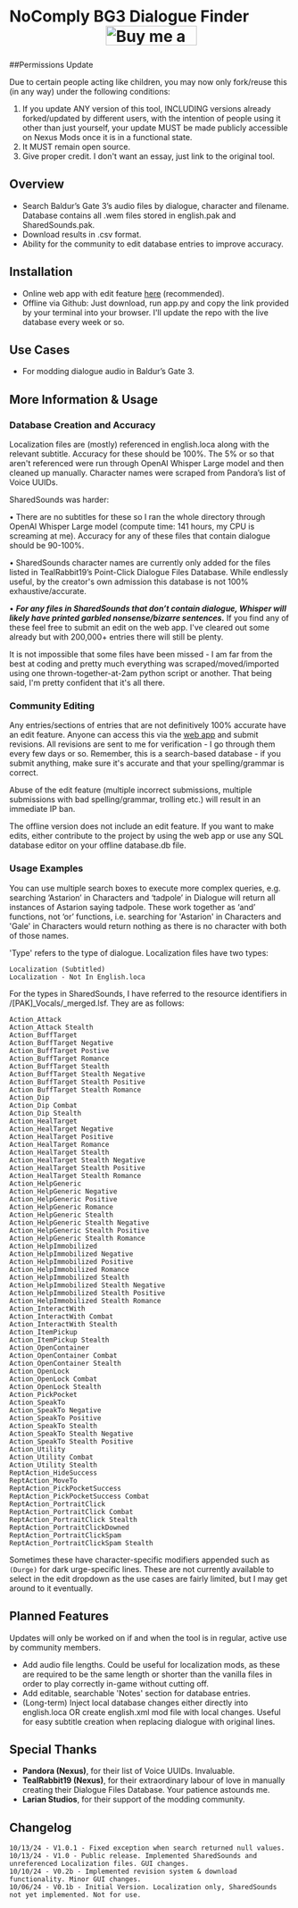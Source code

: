 # NoComply BG3 Dialogue Finder &emsp;&emsp;&emsp;&emsp;&emsp;&nbsp;&nbsp;&nbsp;&nbsp; <a href="http://buymeacoffee.com/nocomply"><img src="https://github.com/user-attachments/assets/e6b8903e-75a3-4bae-a8bb-3ed593ae2133" alt="Buy me a coffee." width="162.6px" height="35.1px"></a>

##Permissions Update

Due to certain people acting like children, you may now only fork/reuse this (in any way) under the following conditions:

1. If you update ANY version of this tool, INCLUDING versions already forked/updated by different users, with the intention of people using it other than just yourself, your update MUST be made publicly accessible on Nexus Mods once it is in a functional state.
2. It MUST remain open source.
3. Give proper credit. I don't want an essay, just link to the original tool.


## Overview
 - Search Baldur’s Gate 3’s audio files by dialogue, character and filename. Database contains all .wem files stored in english.pak and SharedSounds.pak.
 - Download results in .csv format.
 - Ability for the community to edit database entries to improve accuracy.

## Installation
 - Online web app with edit feature <a href="https://nocomplydev.pythonanywhere.com/">here</a> (recommended).
 - Offline via Github: Just download, run app.py and copy the link provided by your terminal into your browser. I'll update the repo with the live database every week or so.

## Use Cases

 - For modding dialogue audio in Baldur’s Gate 3.

## More Information & Usage

### Database Creation and Accuracy
 
  Localization files are (mostly) referenced in english.loca along with the relevant subtitle. Accuracy for these should be 100%. The 5% or so that aren't referenced were run through OpenAI Whisper Large model and then cleaned up manually. Character names were scraped from Pandora’s list of Voice UUIDs. 

  SharedSounds was harder:

  • There are no subtitles for these so I ran the whole directory through OpenAI Whisper Large model (compute time: 141 hours, my CPU is screaming at me). Accuracy for any of these files that contain dialogue should be 90-100%. 

  • SharedSounds character names are currently only added for the files listed in TealRabbit19’s Point-Click Dialogue Files Database. While endlessly useful, by the creator's own admission this database is not 100% exhaustive/accurate.

  • ***For any files in SharedSounds that don’t contain dialogue, Whisper will likely have printed garbled nonsense/bizarre sentences.*** If you find any of these feel free to submit an edit on the web app. I've cleared out some already but with 200,000+ entries there will still be plenty.

It is not impossible that some files have been missed - I am far from the best at coding and pretty much everything was scraped/moved/imported using one thrown-together-at-2am python script or another. That being said, I'm pretty confident that it's all there.

### Community Editing

Any entries/sections of entries that are not definitively 100% accurate have an edit feature. Anyone can access this via the <a href="https://nocomplydev.pythonanywhere.com/">web app</a> and submit revisions. All revisions are sent to me for verification - I go through them every few days or so. Remember, this is a search-based database - if you submit anything, make sure it's accurate and that your spelling/grammar is correct. 

Abuse of the edit feature (multiple incorrect submissions, multiple submissions with bad spelling/grammar, trolling etc.) will result in an immediate IP ban.

The offline version does not include an edit feature. If you want to make edits, either contribute to the project by using the web app or use any SQL database editor on your offline database.db file.

### Usage Examples

You can use multiple search boxes to execute more complex queries, e.g. searching ‘Astarion’ in Characters and ‘tadpole’ in Dialogue will return all instances of Astarion saying tadpole. These work together as ‘and’ functions, not ‘or’ functions, i.e. searching for 'Astarion' in Characters and 'Gale' in Characters would return nothing as there is no character with both of those names.

'Type' refers to the type of dialogue. Localization files have two types: 
  ```
  Localization (Subtitled)
  Localization - Not In English.loca
  ```

For the types in SharedSounds, I have referred to the resource identifiers in /[PAK]_Vocals/_merged.lsf. They are as follows:
  ```
  Action_Attack
  Action_Attack Stealth
  Action_BuffTarget
  Action_BuffTarget Negative
  Action_BuffTarget Postive
  Action_BuffTarget Romance
  Action_BuffTarget Stealth
  Action_BuffTarget Stealth Negative
  Action_BuffTarget Stealth Positive
  Action BuffTarget Stealth Romance
  Action_Dip
  Action_Dip Combat
  Action_Dip Stealth
  Action_HealTarget
  Action_HealTarget Negative
  Action_HealTarget Positive
  Action_HealTarget Romance
  Action_HealTarget Stealth
  Action_HealTarget Stealth Negative
  Action_HealTarget Stealth Positive
  Action_HealTarget Stealth Romance
  Action_HelpGeneric
  Action_HelpGeneric Negative
  Action_HelpGeneric Positive
  Action_HelpGeneric Romance
  Action_HelpGeneric Stealth
  Action_HelpGeneric Stealth Negative
  Action_HelpGeneric Stealth Positive
  Action_HelpGeneric Stealth Romance
  Action_HelpImmobilized
  Action_HelpImmobilized Negative
  Action_HelpImmobilized Positive
  Action_HelpImmobilized Romance
  Action_HelpImmobilized Stealth
  Action_HelpImmobilized Stealth Negative
  Action_HelpImmobilized Stealth Positive
  Action_HelpImmobilized Stealth Romance
  Action_InteractWith
  Action_InteractWith Combat
  Action_InteractWith Stealth
  Action_ItemPickup
  Action_ItemPickup Stealth
  Action_OpenContainer
  Action_OpenContainer Combat
  Action_OpenContainer Stealth
  Action_OpenLock
  Action_OpenLock Combat
  Action_OpenLock Stealth
  Action_PickPocket
  Action_SpeakTo
  Action_SpeakTo Negative
  Action_SpeakTo Positive
  Action_SpeakTo Stealth
  Action_SpeakTo Stealth Negative
  Action_SpeakTo Stealth Positive
  Action_Utility
  Action_Utility Combat
  Action_Utility Stealth
  ReptAction_HideSuccess
  ReptAction_MoveTo
  ReptAction_PickPocketSuccess
  ReptAction_PickPocketSuccess Combat
  ReptAction_PortraitClick
  ReptAction_PortraitClick Combat
  ReptAction_PortraitClick Stealth
  ReptAction_PortraitClickDowned
  ReptAction_PortraitClickSpam
  ReptAction_PortraitClickSpam Stealth
  ```
Sometimes these have character-specific modifiers appended such as `(Durge)` for dark urge-specific lines. These are not currently available to select in the edit dropdown as the use cases are fairly limited, but I may get around to it eventually.

  
## Planned Features

Updates will only be worked on if and when the tool is in regular, active use by community members. 

 - Add audio file lengths. Could be useful for localization mods, as these are required to be the same length or shorter than the vanilla files in order to play correctly in-game without cutting off.
 - Add editable, searchable 'Notes' section for database entries.
 - (Long-term) Inject local database changes either directly into english.loca OR create english.xml mod file with local changes. Useful for easy subtitle creation when replacing dialogue with original lines. 

## Special Thanks

 - **Pandora (Nexus)**, for their list of Voice UUIDs. Invaluable.
 - **TealRabbit19 (Nexus)**, for their extraordinary labour of love in manually creating their Dialogue Files Database. Your patience astounds me.
 - **Larian Studios**, for their support of the modding community.


## Changelog
```
10/13/24 - V1.0.1 - Fixed exception when search returned null values.
10/13/24 - V1.0 - Public release. Implemented SharedSounds and unreferenced Localization files. GUI changes. 
10/10/24 - V0.2b - Implemented revision system & download functionality. Minor GUI changes.
10/06/24 - V0.1b - Initial Version. Localization only, SharedSounds not yet implemented. Not for use.
```
